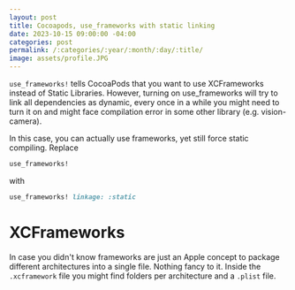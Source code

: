 ```yaml
---
layout: post
title: Cocoapods, use_frameworks with static linking
date: 2023-10-15 09:00:00 -04:00
categories: post
permalink: /:categories/:year/:month/:day/:title/
image: assets/profile.JPG
---
```


`use_frameworks!` tells CocoaPods that you want to use XCFrameworks instead of Static Libraries. However, turning on use_frameworks will try to link all dependencies as dynamic, every once in a while you might need to turn it on and might face compilation error in some other library (e.g. vision-camera).

In this case, you can actually use frameworks, yet still force static compiling. Replace

```ruby
use_frameworks!
```

with

```ruby
use_frameworks! linkage: :static
```

# XCFrameworks

In case you didn't know frameworks are just an Apple concept to package different architectures into a single file. Nothing fancy to it. Inside the `.xcframework` file you might find folders per architecture and a `.plist` file.
